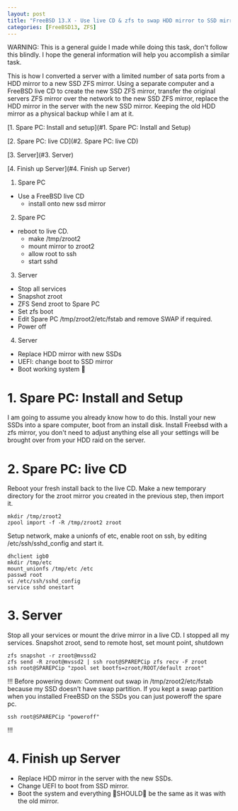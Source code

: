 ```yaml
---
layout: post
title: "FreeBSD 13.X - Use live CD & zfs to swap HDD mirror to SSD mirror"
categories: [FreeBSD13, ZFS]
---
```


WARNING: This is a general guide I made while doing this task, don't follow this blindly.
I hope the general information will help you accomplish a similar task.

This is how I converted a server with a limited number of sata ports from a HDD mirror
to a new SSD ZFS mirror. Using a separate computer and a FreeBSD live CD to create
the new SSD ZFS mirror, transfer the original servers ZFS mirror over the network to the new
SSD ZFS mirror, replace the HDD mirror in the server with the new SSD mirror. Keeping the old
HDD mirror as a physical backup while I am at it.

[1. Spare PC: Install and setup](#1. Spare PC: Install and Setup)

[2. Spare PC: live CD](#2. Spare PC: live CD)

[3. Server](#3. Server)

[4. Finish up Server](#4. Finish up Server)
 
1. Spare PC
  - Use a FreeBSD live CD
    - install onto new ssd mirror

2. Spare PC
  - reboot to live CD. 
    - make /tmp/zroot2
    - mount mirror to zroot2
    - allow root to ssh
    - start sshd

3. Server
  - Stop all services
  - Snapshot zroot
  - ZFS Send zroot to Spare PC
  - Set zfs boot
  - Edit Spare PC /tmp/zroot2/etc/fstab and remove SWAP if required.
  - Power off

4. Server
  - Replace HDD mirror with new SSDs
  - UEFI: change boot to SSD mirror
  - Boot working system 🤞

# 1. Spare PC: Install and Setup

I am going to assume you already know how to do this.
Install your new SSDs into a spare computer, boot from an install disk.
Install Freebsd with a zfs mirror, you don't need to adjust anything else all your
settings will be brought over from your HDD raid on the server.

# 2. Spare PC: live CD

Reboot your fresh install back to the live CD. Make a new temporary directory for the zroot mirror
you created in the previous step, then import it.
~~~
mkdir /tmp/zroot2
zpool import -f -R /tmp/zroot2 zroot
~~~

Setup network, make a unionfs of etc, enable root on ssh, by editing /etc/ssh/sshd_config
and start it.
~~~
dhclient igb0
mkdir /tmp/etc
mount_unionfs /tmp/etc /etc
passwd root
vi /etc/ssh/sshd_config
service sshd onestart
~~~

# 3. Server

Stop all your services or mount the drive mirror in a live CD.
I stopped all my services. Snapshot zroot, send to remote host, set mount point, shutdown
~~~
zfs snapshot -r zroot@mvssd2
zfs send -R zroot@mvssd2 | ssh root@SPAREPCip zfs recv -F zroot
ssh root@SPAREPCip "zpool set bootfs=zroot/ROOT/default zroot"
~~~

!!!
Before powering down: Comment out swap in /tmp/zroot2/etc/fstab because my SSD doesn't
have swap partition. If you kept a swap partition when you installed FreeBSD on the SSDs
you can just poweroff the spare pc.

~~~
ssh root@SPAREPCip "poweroff"
~~~
!!!

# 4. Finish up Server

- Replace HDD mirror in the server with the new SSDs.
- Change UEFI to boot from SSD mirror.
- Boot the system and everything 🚨SHOULD🚨 be the same as it was with the old mirror.
